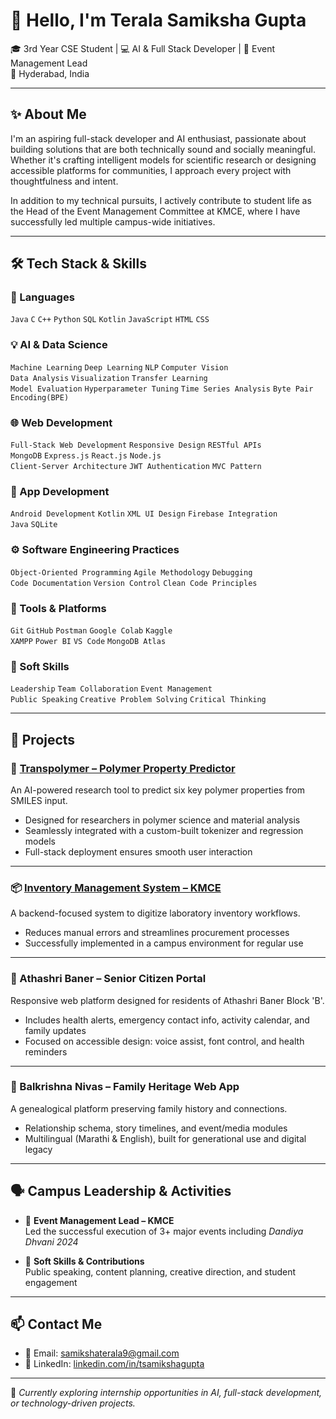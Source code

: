 # 👋 Hello, I'm Terala Samiksha Gupta

🎓 3rd Year CSE Student | 💻 AI & Full Stack Developer | 🎯 Event Management Lead  
📍 Hyderabad, India 

---

## ✨ About Me

I'm an aspiring full-stack developer and AI enthusiast, passionate about building solutions that are both technically sound and socially meaningful. Whether it's crafting intelligent models for scientific research or designing accessible platforms for communities, I approach every project with thoughtfulness and intent.

In addition to my technical pursuits, I actively contribute to student life as the Head of the Event Management Committee at KMCE, where I have successfully led multiple campus-wide initiatives.

---

## 🛠️ Tech Stack & Skills

### 💬 Languages  
`Java` `C` `C++` `Python` `SQL` `Kotlin` `JavaScript` `HTML` `CSS`

### 💡 AI & Data Science  
`Machine Learning` `Deep Learning` `NLP` `Computer Vision`  
`Data Analysis` `Visualization` `Transfer Learning`  
`Model Evaluation` `Hyperparameter Tuning` `Time Series Analysis` `Byte Pair Encoding(BPE)`

### 🌐 Web Development  
`Full-Stack Web Development` `Responsive Design` `RESTful APIs`  
`MongoDB` `Express.js` `React.js` `Node.js`  
`Client-Server Architecture` `JWT Authentication` `MVC Pattern`

### 📱 App Development  
`Android Development` `Kotlin` `XML UI Design` `Firebase Integration`  
`Java` `SQLite`

### ⚙️ Software Engineering Practices  
`Object-Oriented Programming` `Agile Methodology` `Debugging`  
`Code Documentation` `Version Control` `Clean Code Principles`

### 🧰 Tools & Platforms  
`Git` `GitHub` `Postman` `Google Colab` `Kaggle`  
`XAMPP` `Power BI` `VS Code` `MongoDB Atlas`

### 🌟 Soft Skills  
`Leadership` `Team Collaboration` `Event Management`  
`Public Speaking` `Creative Problem Solving` `Critical Thinking`

  

---

## 📂 Projects

### 🔬 [Transpolymer – Polymer Property Predictor](https://github.com/tsamikshagupta/Transpolymer-PS)  
An AI-powered research tool to predict six key polymer properties from SMILES input.  
- Designed for researchers in polymer science and material analysis  
- Seamlessly integrated with a custom-built tokenizer and regression models  
- Full-stack deployment ensures smooth user interaction

---

### 📦 [Inventory Management System – KMCE](https://github.com/tsamikshagupta/inventory_management)  
A backend-focused system to digitize laboratory inventory workflows.  
- Reduces manual errors and streamlines procurement processes  
- Successfully implemented in a campus environment for regular use  

---

### 👵 Athashri Baner – Senior Citizen Portal  
Responsive web platform designed for residents of Athashri Baner Block 'B'.  
- Includes health alerts, emergency contact info, activity calendar, and family updates  
- Focused on accessible design: voice assist, font control, and health reminders  

---

### 🏡 Balkrishna Nivas – Family Heritage Web App  
A genealogical platform preserving family history and connections.  
- Relationship schema, story timelines, and event/media modules  
- Multilingual (Marathi & English), built for generational use and digital legacy  

---

## 🗣️ Campus Leadership & Activities

- 🎤 **Event Management Lead – KMCE**  
  Led the successful execution of 3+ major events including *Dandiya Dhvani 2024*

- 🧠 **Soft Skills & Contributions**  
  Public speaking, content planning, creative direction, and student engagement  

---

## 📫 Contact Me

- 📧 Email: [samikshaterala9@gmail.com](mailto:samikshaterala9@gmail.com)  
- 🔗 LinkedIn: [linkedin.com/in/tsamikshagupta](https://www.linkedin.com/in/tsamikshagupta)

---

🎯 *Currently exploring internship opportunities in AI, full-stack development, or technology-driven projects.*
